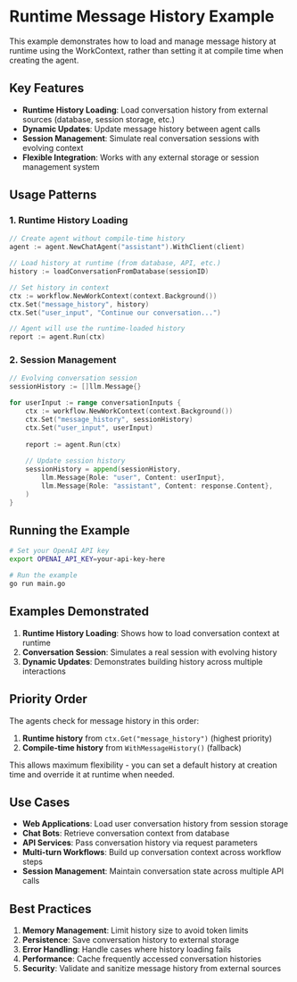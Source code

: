 # Runtime Message History Example

This example demonstrates how to load and manage message history at runtime using the WorkContext, rather than setting it at compile time when creating the agent.

## Key Features

- **Runtime History Loading**: Load conversation history from external sources (database, session storage, etc.)
- **Dynamic Updates**: Update message history between agent calls
- **Session Management**: Simulate real conversation sessions with evolving context
- **Flexible Integration**: Works with any external storage or session management system

## Usage Patterns

### 1. Runtime History Loading
```go
// Create agent without compile-time history
agent := agent.NewChatAgent("assistant").WithClient(client)

// Load history at runtime (from database, API, etc.)
history := loadConversationFromDatabase(sessionID)

// Set history in context
ctx := workflow.NewWorkContext(context.Background())
ctx.Set("message_history", history)
ctx.Set("user_input", "Continue our conversation...")

// Agent will use the runtime-loaded history
report := agent.Run(ctx)
```

### 2. Session Management
```go
// Evolving conversation session
sessionHistory := []llm.Message{}

for userInput := range conversationInputs {
    ctx := workflow.NewWorkContext(context.Background())
    ctx.Set("message_history", sessionHistory)
    ctx.Set("user_input", userInput)
    
    report := agent.Run(ctx)
    
    // Update session history
    sessionHistory = append(sessionHistory,
        llm.Message{Role: "user", Content: userInput},
        llm.Message{Role: "assistant", Content: response.Content},
    )
}
```

## Running the Example

```bash
# Set your OpenAI API key
export OPENAI_API_KEY=your-api-key-here

# Run the example
go run main.go
```

## Examples Demonstrated

1. **Runtime History Loading**: Shows how to load conversation context at runtime
2. **Conversation Session**: Simulates a real session with evolving history
3. **Dynamic Updates**: Demonstrates building history across multiple interactions

## Priority Order

The agents check for message history in this order:
1. **Runtime history** from `ctx.Get("message_history")` (highest priority)
2. **Compile-time history** from `WithMessageHistory()` (fallback)

This allows maximum flexibility - you can set a default history at creation time and override it at runtime when needed.

## Use Cases

- **Web Applications**: Load user conversation history from session storage
- **Chat Bots**: Retrieve conversation context from database
- **API Services**: Pass conversation history via request parameters
- **Multi-turn Workflows**: Build up conversation context across workflow steps
- **Session Management**: Maintain conversation state across multiple API calls

## Best Practices

1. **Memory Management**: Limit history size to avoid token limits
2. **Persistence**: Save conversation history to external storage
3. **Error Handling**: Handle cases where history loading fails
4. **Performance**: Cache frequently accessed conversation histories
5. **Security**: Validate and sanitize message history from external sources